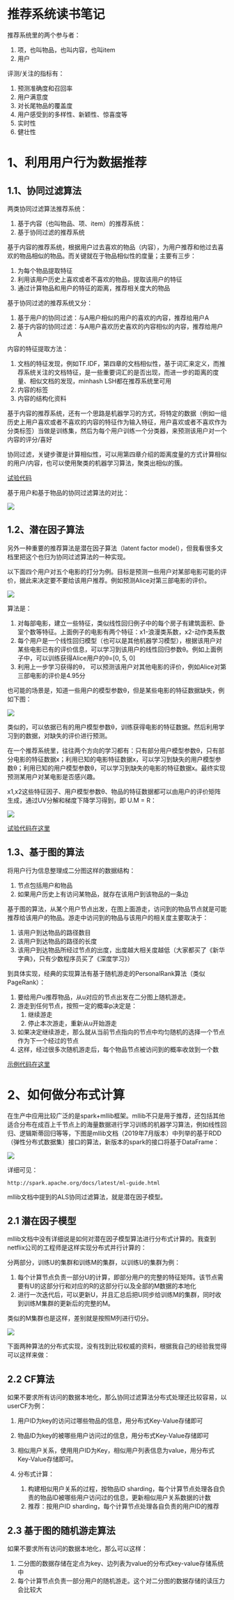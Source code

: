 # 推荐系统读书笔记

推荐系统里的两个参与者：

1. 项，也叫物品，也叫内容，也叫item
2. 用户

评测/关注的指标有：

1. 预测准确度和召回率
2. 用户满意度
3. 对长尾物品的覆盖度
4. 用户感受到的多样性、新颖性、惊喜度等
5. 实时性
6. 健壮性

# 1、利用用户行为数据推荐

## 1.1、协同过滤算法

两类协同过滤算法推荐系统：

1. 基于内容（也叫物品、项、item）的推荐系统：
2. 基于协同过滤的推荐系统

基于内容的推荐系统，根据用户过去喜欢的物品（内容），为用户推荐和他过去喜欢的物品相似的物品。而关键就在于物品相似性的度量；主要有三步：

1. 为每个物品提取特征
2. 利用该用户历史上喜欢或者不喜欢的物品，提取该用户的特征
3. 通过计算物品和用户的特征的距离，推荐相关度大的物品

基于协同过滤的推荐系统又分：

1. 基于用户的协同过滤：与A用户相似的用户的喜欢的内容，推荐给用户A
2. 基于内容的协同过滤：与A用户喜欢历史喜欢的内容相似的内容，推荐给用户A

内容的特征提取方法：

1. 文档的特征发现，例如TF.IDF，第四章的文档相似性，基于词汇来定义，而推荐系统关注的文档特征，是一些重要词汇的是否出现，而进一步的距离的度量、相似文档的发现，minhash LSH都在推荐系统里可用
2. 内容的标签
3. 内容的结构化资料

基于内容的推荐系统，还有一个思路是机器学习的方式，将特定的数据（例如一组历史上用户喜欢或者不喜欢的内容的特征作为输入特征，用户喜欢或者不喜欢作为分类标签）当做是训练集，然后为每个用户训练一个分类器，来预测该用户对一个内容的评分/喜好

协同过滤，关键步骤是计算相似性，可以用第四章介绍的距离度量的方式计算相似的用户/内容，也可以使用聚类的机器学习算法，聚类出相似的簇。

[试验代码](code/data_mining/UserCollaborativeFiltering.py)

基于用户和基于物品的协同过滤算法的对比：

![](img/data_mining/CF.JPG)



## 1.2、潜在因子算法

另外一种重要的推荐算法是潜在因子算法（latent factor model），但我看很多文档里把这个也归为协同过滤算法的一种实现。

以下面四个用户对五个电影的打分为例。目标是预测一些用户对某部电影可能的评价，据此来决定要不要给该用户推荐。例如预测Alice对第三部电影的评价。

![](img/anomaly_detect/recommend1.jpg)

算法是：

1. 对每部电影，建立一些特征，类似线性回归例子中的每个房子有建筑面积、卧室个数等特征。上面例子的电影有两个特征：x1-浪漫类系数，x2-动作类系数
2. 每个用户是一个线性回归模型（也可以是其他机器学习模型），根据该用户对某些电影已有的评价信息，可以学习到该用户的线性回归参数θ。例如上面例子中，可以训练获得Alice用户的θ=[0, 5, 0]
3. 利用上一步学习获得的θ， 可以预测该用户对其他电影的评价，例如Alice对第三部电影的评价是4.95分

也可能的场景是，知道一些用户的模型参数θ，但是某些电影的特征数据缺失，例如下图：

![](img/anomaly_detect/recommend2.jpg)

类似的，可以依据已有的用户模型参数θ，训练获得电影的特征数据。然后利用学习到的数据，对缺失的评价进行预测。

在一个推荐系统里，往往两个方向的学习都有：只有部分用户模型参数θ，只有部分电影的特征数据x；利用已知的电影特征数据x，可以学习到缺失的用户模型参数θ；利用已知的用户模型参数θ，可以学习到缺失的电影的特征数据x。最终实现预测某用户对某电影是否感兴趣。

x1,x2这些特征因子、用户模型参数θ、物品的特征数据都可以由用户的评价矩阵生成，通过UV分解和梯度下降学习得到，即 U.M = R：

![](img/data_mining/LFM.jpg)

[试验代码在这里](code/data_mining/LFM.py)

## 1.3、基于图的算法

将用户行为信息整理成二分图这样的数据结构：

1. 节点包括用户和物品
2. 如果用户历史上有访问某物品，就存在该用户到该物品的一条边

基于图的算法，从某个用户节点出发，在图上面游走，访问到的物品节点就是可能推荐给该用户的物品。游走中访问到的物品与该用户的相关度主要取决于：

1. 该用户到达物品的路径数目
2. 该用户到达物品的路径的长度
3. 该用户到达物品所经过节点的出度，出度越大相关度越低（大家都买了《新华字典》，只有少数程序员买了《深度学习》）

到具体实现，经典的实现算法有基于随机游走的PersonalRank算法（类似PageRank）：

1. 要给用户u推荐物品，从u对应的节点出发在二分图上随机游走。
2. 游走到任何节点，按照一定的概率p决定是：
   1. 继续游走
   2. 停止本次游走，重新从u开始游走
3. 如果决定继续游走，那么就从当前节点指向的节点中均匀随机的选择一个节点作为下一个经过的节点
4. 这样，经过很多次随机游走后，每个物品节点被访问到的概率收敛到一个数

[示例代码在这里]((code/data_mining/GraphRank.py))

# 2、如何做分布式计算

在生产中应用比较广泛的是spark+mllib框架。mllib不只是用于推荐，还包括其他适合分布在成百上千节点上的海量数据进行学习训练的机器学习算法，例如线性回归、逻辑斯蒂回归等等，下图是mllib文档（2019年7月版本）中列举的基于RDD（弹性分布式数据集）接口的算法，新版本的spark的接口将基于DataFrame：

![](img/data_mining/mllib1.jpg)

详细可见：

```
http://spark.apache.org/docs/latest/ml-guide.html
```

mllib文档中提到的ALS协同过滤算法，就是潜在因子模型。

## 2.1 潜在因子模型

mllib文档中没有详细说是如何对潜在因子模型算法进行分布式计算的。我查到netflix公司的工程师是这样实现分布式并行计算的：

分两部分，训练U的集群和训练M的集群，以训练U的集群为例：

1. 每个计算节点负责一部分U的计算，即部分用户的完整的特征矩阵。该节点需要有U的这部分行和对应的R的这部分行以及全部的M数据的本地化
2. 进行一次迭代后，可以更新U，并且汇总后把U同步给训练M的集群，同时收到训练M集群的更新后的完整的M。

类似的M集群也是这样，差别就是按照M列进行切分。

![](img/data_mining/LFM2.jpg)



下面两种算法的分布式实现，没有找到比较权威的资料，根据我自己的经验我觉得可以这样来做：

## 2.2 CF算法

如果不要求所有访问的数据本地化，那么协同过滤算法分布式处理还比较容易，以userCF为例：

1. 用户ID为key的访问过哪些物品的信息，用分布式Key-Value存储即可

2. 物品ID为key的被哪些用户访问过的信息，用分布式Key-Value存储即可

3. 相似用户关系，使用用户ID为Key，相似用户列表信息为value，用分布式Key-Value存储即可。

4. 分布式计算：

   1. 构建相似用户关系的过程，按物品ID sharding，每个计算节点处理各自负责的物品ID被哪些用户访问过的信息，更新相似用户关系数据的计数
   2. 推荐：按用户ID sharding，每个计算节点处理各自负责的用户ID的推荐

## 2.3 基于图的随机游走算法

如果不要求所有访问的数据本地化，那么可以这样：

1. 二分图的数据存储在定点为key、边列表为value的分布式key-value存储系统中
2. 每个计算节点负责一部分用户的随机游走。这个对二分图的数据存储的读压力会比较大

